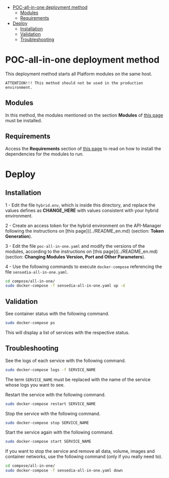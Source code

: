 <!-- TOC -->

- [POC-all-in-one deployment method](#poc-all-in-one-deployment-method)
  - [Modules](#modules)
  - [Requirements](#requirements)
- [Deploy](#deploy)
  - [Installation](#installation)
  - [Validation](#validation)
  - [Troubleshooting](#troubleshooting)

<!-- TOC -->

# POC-all-in-one deployment method

This deployment method starts all Platform modules on the same host.

    ATTENTION!!! This method should not be used in the production environment.

## Modules

In this method, the modules mentioned on the section **Modules** of [this page](../README_en.md) must be installed.

## Requirements

Access the **Requirements** section of [this page](../README.md) to read on how to install the dependencies for the modules to run.

# Deploy

## Installation

1 - Edit the file ``hybrid.env``, which is inside this directory, and replace the values defines as **CHANGE_HERE** with values consistent with your hybrid environment.

2 - Create an access token for the hybrid environment on the API-Manager following the instructions on [this page]((../README_en.md) (section: **Token Generation**).

3 - Edit the file ``poc-all-in-one.yaml`` and modify the versions of the modules, according to the instructions on [this page]((../README_en.md) (section: **Changing Modules Version, Port and Other Parameters**).

4 - Use the following commands to execute ``docker-compose`` referencing the file ``sensedia-all-in-one.yaml``.

```bash
cd compose/all-in-one/
sudo docker-compose -f sensedia-all-in-one.yaml up -d
```

## Validation

See container status with the following command.

```bash
sudo docker-compose ps
```

This will display a list of services with the respective status.

## Troubleshooting

See the logs of each service with the following command.

```bash
sudo docker-compose logs -f SERVICE_NAME
```

The term ``SERVICE_NAME`` must be replaced with the name of the service whose logs you want to see.

Restart the service with the following command.

```bash
sudo docker-compose restart SERVICE_NAME
```

Stop the service with the following command.

```bash
sudo docker-compose stop SERVICE_NAME
```

Start the service again with the following command.

```bash
sudo docker-compose start SERVICE_NAME
```

If you want to stop the service and remove all data, volume, images and container networks, use the following command (only if you really need to).

```bash
cd compose/all-in-one/
sudo docker-compose -f sensedia-all-in-one.yaml down
```
